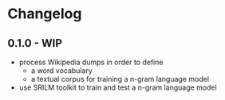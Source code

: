 # Changelog

## 0.1.0 - WIP
* process Wikipedia dumps in order to define
    * a word vocabulary
    * a textual corpus for training a n-gram language model
* use SRILM toolkit to train and test a n-gram language model
